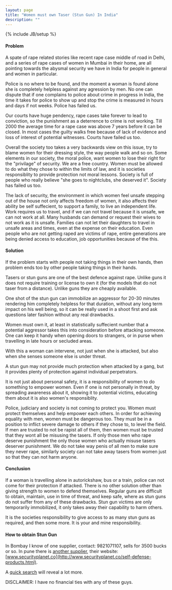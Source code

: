 ```yaml
---
layout: page
title: "Women must own Taser (Stun Gun) In India"
description: ""
---
```

{% include JB/setup %}

#### Problem

A spate of rape related stories like recent rape case middle of road in Delhi,
and a series of rape cases of women in Mumbai in their home, are all pointing
towards the abysmal security we have in India for people in general and women
in particular.

Police is no where to be found, and the moment a woman is found alone she is
completely helpless against any agression by men. No one can dispute that if
one complains to police about crime in progress in India, the time it takes for
police to show up and stop the crime is measured in hours and days if not
weeks. Police has failed us.

Our courts have huge pendency, rape cases take forever to lead to conviction,
so the punishment as a deterrence to crime is not working. Till 2000 the
average time for a rape case was above 7 years before it can be closed. In most
cases the guilty walks free because of lack of evidence and loss of interest of
potential witnesses. Courts have failed us too.

Overall the society too takes a very backwards view on this issue, try to blame
women for their dressing style, the way people walk and so on. Some elements in
our society, the moral police, want women to lose their right for the
"privilage" of security. We are a free country. Women must be allowed to do
what they chose to within the limits of law, and it is societies responsiblity
to provide protection not moral lessons. Society is full of people who really
believe "she goes to nightclubs, she deserved it". Society has failed us too.

The lack of security, the environment in which women feel unsafe stepping out
of the house not only affects freedom of women, it also affects their ability
be self suffecient, to support a family, to live an independent life. Work
requires us to travel, and if we can not travel because it is unsafe, we can
not work at all. Many husbands can demand or request their wives to not work as
it is unsafe. Families can not let their daughters to travel in unsafe areas
and times, even at the expense on their education. Even people who are not
getting raped are victims of rape, entire generations are being denied access
to education, job opportunities because of the this.

#### Solution

If the problem starts with people not taking things in their own hands, then
problem ends too by other people taking things in their hands.

Tasers or stun guns are one of the best defence against rape. Unlike guns it
does not require training or license to own it (for the models that do not
taser from a distance). Unlike guns they are cheaply available.

One shot of the stun gun can immobilize an aggressor for 20-30 minutes
rendering him completely helpless for that duration, without any long term
impact on his well being, so it can be really used in a shoot first and ask
questions later fashion without any real drawbacks.

Women must own it, at least in statistically suffecient number that a potential
aggressor takes this into consideration before attacking someone. One can keep
it handy when opening doors to strangers, or in purse when travelling in late
hours or secluded areas.

With this a woman can intervene, not just when she is attacked, but also when
she senses someone else is under threat.

A stun gun may not provide much protection when attacked by a gang, but it
provides plenty of protection against individual perpetrators.

It is not just about personal safety, it is a responsibility of women to do
something to empower women. Even if one is not personally in threat, by
spreading awareness about it, showing it to potential victims, educating them
about it is also women's responsiblity.

Police, judiciary and society is not coming to protect you. Women must protect
themselves and help empower each others. In order for achieving equality with
men, women must be dangerous too. They must be in a position to inflict severe
damage to others if they chose to, to level the field. If men are trusted to
not be rapist all of them, then women must be trusted that they wont all be
misusing the tasers. If only those men who rape deserve punishment the only
those women who actually misuse tasers deserver punishment. We do not take way
penis of all men to make sure they never rape, similarly society can not take
away tasers from women just so that they can not harm anyone.

#### Conclusion

If a woman is travelling alone in autorickshaw, bus or a train, police can not
come for their protection if attacked. There is no other solution other than
giving strength to women to defend themselves. Regular guns are difficult to
obtain, maintain, use in time of threat, and keep safe, where as stun guns do
not suffer from any of these drawbacks. Stun gun victims are only temporarily
immobilized, it only takes away their capability to harm others.

It is the societies responsibility to give access to as many stun guns as
required, and then some more. It is your and mine responsibility.

#### How to obtain Stun Gun

In Bombay I know of one supplier, contact: 9821071107, sells for 3500 bucks or
so. In pune there is [another
supplier](http://trade.indiamart.com/details.mp?offer=2507600563), their
website:
[www.securityplanet.co](http://www.securityplanet.co/self-defense-products.html).

A [quick search](https://www.google.co.in/webhp?q=taser%20india) will reveal a
lot more.

DISCLAIMER: I have no financial ties with any of these guys.
